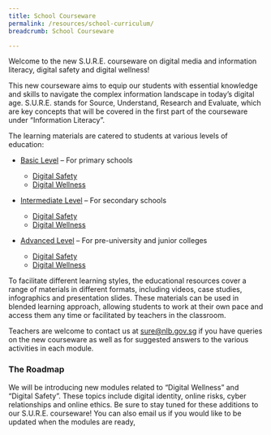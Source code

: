 ```yaml
---
title: School Courseware
permalink: /resources/school-curriculum/
breadcrumb: School Courseware

---
```


Welcome to the new S.U.R.E. courseware on digital media and information literacy, digital safety and digital wellness!

 

This new courseware aims to equip our students with essential knowledge and skills to navigate the complex information landscape in today’s digital age. S.U.R.E. stands for Source, Understand, Research and Evaluate, which are key concepts that will be covered in the first part of the courseware under “Information Literacy”.

 

The learning materials are catered to students at various levels of education:

- [Basic Level](/resources/school-curriculum/basic/part1-sure/
  ) – For primary schools
  - [Digital Safety](/resources/school-curriculum/basic/part2-digital-safety/)
  - [Digital Wellness](/resources/school-curriculum/basic/part3-digital-wellness/)
  
- [Intermediate Level](/resources/school-curriculum/intermediate/part1-sure/) – For secondary schools
  - [Digital Safety](/resources/school-curriculum/inter/part2-digital-safety/)
  - [Digital Wellness](/resources/school-curriculum/inter/part3-digital-wellness/)

- [Advanced Level](/resources/school-curriculum/advanced/part1-sure/) – For pre-university and junior colleges
  - [Digital Safety](/resources/school-curriculum/adv/part2-digital-safety/)
  - [Digital Wellness](/resources/school-curriculum/adv/part3-digital-wellness/)


To facilitate different learning styles, the educational resources cover a range of materials in different formats, including videos, case studies, infographics and presentation slides. These materials can be used in blended learning approach, allowing students to work at their own pace and access them any time or facilitated by teachers in the classroom.

 

Teachers are welcome to contact us at [sure@nlb.gov.sg](mailto:sure@nlb.gov.sg) if you have queries on the new courseware as well as for suggested answers to the various activities in each module.

 

### The Roadmap

We will be introducing new modules related to “Digital Wellness” and “Digital Safety”. These topics include digital identity, online risks, cyber relationships and online ethics. Be sure to stay tuned for these additions to our S.U.R.E. courseware! You can also email us if you would like to be updated when the modules are ready,

 

